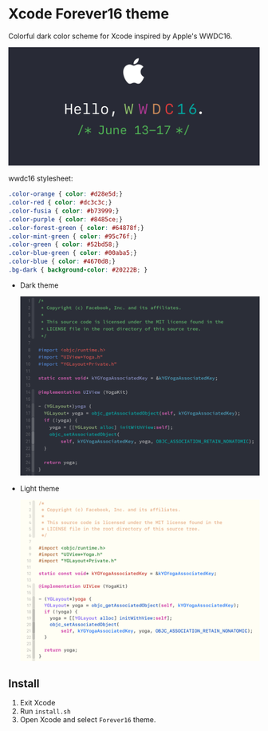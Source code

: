 # Xcode Forever16 theme

Colorful dark color scheme for Xcode inspired by Apple's WWDC16.

![](wwdc16.png)

wwdc16 stylesheet:

```css
.color-orange { color: #d28e5d;}
.color-red { color: #dc3c3c;}
.color-fusia { color: #b73999;}
.color-purple { color: #8485ce;}
.color-forest-green { color: #64878f;}
.color-mint-green { color: #95c76f;}
.color-green { color: #52bd58;}
.color-blue-green { color: #00aba5;}
.color-blue { color: #4670d8;}
.bg-dark { background-color: #20222B; }
```

- Dark theme

    ![](dark.png)

- Light theme

    ![](light.png)

## Install

1. Exit Xcode
1. Run `install.sh`
2. Open Xcode and select  `Forever16` theme.
